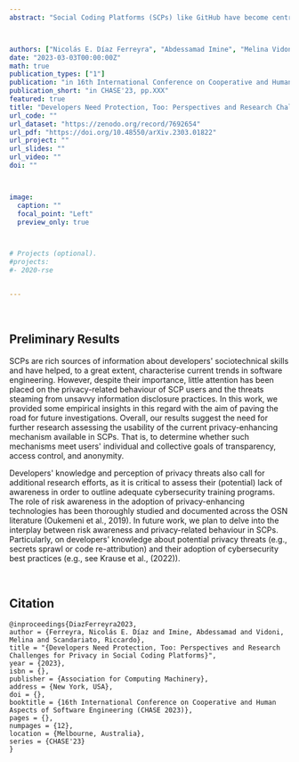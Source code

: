 ```yaml
---
abstract: "Social Coding Platforms (SCPs) like GitHub have become central to modern software engineering thanks to their collaborative and version-control features. Like in mainstream Online Social Networks (OSNs) such as Facebook, users of SCPs are subjected to privacy attacks and threats given the high amounts of personal and project-related data available in their profiles and software repositories. However, unlike in OSNs, the privacy concerns and practices of SCP users have not been extensively explored nor documented in the current literature. In this work, we present the preliminary results of an online survey (`N=105`) addressing developers' concerns and perceptions about privacy threats steaming from SCPs. Our results suggest that, although users express concern about social and organisational privacy threats, they often feel safe sharing personal and project-related information on these platforms. Moreover, attacks targeting the inference of sensitive attributes are considered more likely than those seeking to re-identify source-code contributors. Based on these findings, we propose a set of recommendations for future investigations addressing privacy and identity management in SCPs."



authors: ["Nicolás E. Díaz Ferreyra", "Abdessamad Imine", "Melina Vidoni", "Riccardo Scandariato"]
date: "2023-03-03T00:00:00Z"
math: true
publication_types: ["1"]
publication: "in 16th International Conference on Cooperative and Human Aspects of Software Engineering (CHASE 2023), pp.XXX"
publication_short: "in CHASE'23, pp.XXX"
featured: true
title: "Developers Need Protection, Too: Perspectives and Research Challenges for Privacy in Social Coding Platforms"
url_code: ""
url_dataset: "https://zenodo.org/record/7692654"
url_pdf: "https://doi.org/10.48550/arXiv.2303.01822"
url_project: ""
url_slides: ""
url_video: ""
doi: ""



image:
  caption: ""
  focal_point: "Left"
  preview_only: true



# Projects (optional).
#projects:
#- 2020-rse


---
```


<br />


## Preliminary Results

SCPs are rich sources of information about developers' sociotechnical skills and have helped, to a great extent, characterise current trends in software engineering. However, despite their importance, little attention has been placed on the privacy-related behaviour of SCP users and the threats steaming from unsavvy information disclosure practices. In this work, we provided some empirical insights in this regard with the aim of paving the road for future investigations. Overall, our results suggest the need for further research assessing the usability of the current privacy-enhancing mechanism available in SCPs. That is, to determine whether such mechanisms meet users' individual and collective goals of transparency, access control, and anonymity.

Developers' knowledge and perception of privacy threats also call for additional research efforts, as it is critical to assess their (potential) lack of awareness in order to outline adequate cybersecurity training programs. The role of risk awareness in the adoption of privacy-enhancing technologies has been thoroughly studied and documented across the OSN literature (Oukemeni et al., 2019). In future work, we plan to delve into the interplay between risk awareness and privacy-related behaviour in SCPs. Particularly, on developers' knowledge about potential privacy threats (e.g., secrets sprawl or code re-attribution) and their adoption of cybersecurity best practices (e.g., see Krause et al., (2022)).




<br />



## Citation
```
@inproceedings{DiazFerreyra2023,
author = {Ferreyra, Nicolás E. Díaz and Imine, Abdessamad and Vidoni, Melina and Scandariato, Riccardo},
title = "{Developers Need Protection, Too: Perspectives and Research Challenges for Privacy in Social Coding Platforms}",
year = {2023},
isbn = {},
publisher = {Association for Computing Machinery},
address = {New York, USA},
doi = {},
booktitle = {16th International Conference on Cooperative and Human Aspects of Software Engineering (CHASE 2023)},
pages = {},
numpages = {12},
location = {Melbourne, Australia},
series = {CHASE'23}
}
```
